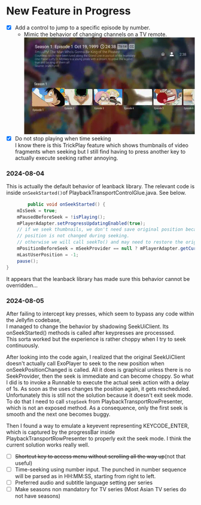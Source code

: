 # New Feature in Progress

- [X] Add a control to jump to a specific episode by number.
  - Mimic the behavior of changing channels on a TV remote.
  ![Demo Animation](docs/screenshots/episodeNavigationByNumber.gif)
- [X] Do not stop playing when time seeking\
I know there is this TrickPlay feature which shows thumbnails of video fragments when seeking but I still find having to 
press another key to actually execute seeking rather annoying. 

### 2024-08-04
This is actually the default behavior of leanback library. The relevant code is inside
`onSeekStarted()`of PlaybackTransportControlGlue.java. See below.
```java
        public void onSeekStarted() {
    mIsSeek = true;
    mPausedBeforeSeek = !isPlaying();
    mPlayerAdapter.setProgressUpdatingEnabled(true);
    // if we seek thumbnails, we don't need save original position because current
    // position is not changed during seeking.
    // otherwise we will call seekTo() and may need to restore the original position.
    mPositionBeforeSeek = mSeekProvider == null ? mPlayerAdapter.getCurrentPosition() : -1;
    mLastUserPosition = -1;
    pause();
}
```
It appears that the leanback library has made sure this behavior cannot be overridden...

### 2024-08-05
After failing to intercept key presses, which seem to bypass any code within the Jellyfin codebase,\
I managed to change the behavior by shadowing SeekUiClient. Its onSeekStarted() methods is called after keypresses are processsed.\
This sorta worked but the experience is rather choppy when I try to seek continuously.

After looking into the code again, I realized that the original SeekUiClient doesn't actually call ExoPlayer to seek to the new position when onSeekPositionChanged is called.
All it does is graphical unless there is no SeekProvider, then the seek is immediate and can become choppy. So what I did is to invoke a Runnable to execute the actual seek action with a delay of 1s.
As soon as the uses changes the position again, it gets rescheduled. Unfortunately this is still not the solution because it doesn't exit seek mode. To do that I need to call `stopSeek` from PlaybackTransportRowPresenter, which is not an exposed method. 
As a consequence, only the first seek is smooth and the next one becomes buggy. 

Then I found a way to emulate a keyevent representing KEYCODE_ENTER, which is captured by the progressBar inside PlaybackTransportRowPresenter to properly exit the seek mode.
I think the current solution works really well.
- [ ] ~~Shortcut key to access menu without scrolling all the way up~~(not that useful)
- [ ] Time-seeking using number input. The punched in number sequence will be parsed as in HH:MM:SS, starting from right to left. 
- [ ] Preferred audio and subtitle language setting per series
- [ ] Make seasons non mandatory for TV series (Most Asian TV series do not have seasons)
